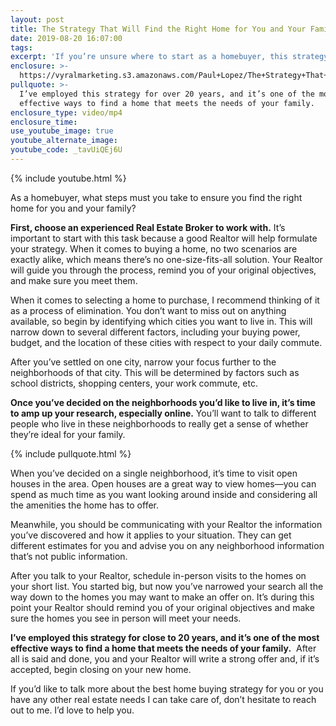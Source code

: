 ```yaml
---
layout: post
title: The Strategy That Will Find the Right Home for You and Your Family
date: 2019-08-20 16:07:00
tags:
excerpt: 'If you’re unsure where to start as a homebuyer, this strategy will help you.'
enclosure: >-
  https://vyralmarketing.s3.amazonaws.com/Paul+Lopez/The+Strategy+That+Will+Find+the+Right+Home+for+You+and+Your+Family+(2).mp4
pullquote: >-
  I’ve employed this strategy for over 20 years, and it’s one of the most
  effective ways to find a home that meets the needs of your family.
enclosure_type: video/mp4
enclosure_time:
use_youtube_image: true
youtube_alternate_image:
youtube_code: _tavUiQEj6U
---
```


{% include youtube.html %}

As a homebuyer, what steps must you take to ensure you find the right home for you and your family?

**First, choose an experienced Real Estate Broker to work with.** It’s important to start with this task because a good Realtor will help formulate your strategy. When it comes to buying a home, no two scenarios are exactly alike, which means there’s no one-size-fits-all solution. Your Realtor will guide you through the process, remind you of your original objectives, and make sure you meet them.&nbsp;

When it comes to selecting a home to purchase, I recommend thinking of it as a process of elimination. You don’t want to miss out on anything available, so begin by identifying which cities you want to live in. This will narrow down to several different factors, including your buying power, budget, and the location of these cities with respect to your daily commute.&nbsp;

After you’ve settled on one city, narrow your focus further to the neighborhoods of that city. This will be determined by factors such as school districts, shopping centers, your work commute, etc.&nbsp;

**Once you’ve decided on the neighborhoods you’d like to live in, it’s time to amp up your research, especially online.** You’ll want to talk to different people who live in these neighborhoods to really get a sense of whether they’re ideal for your family.&nbsp;

{% include pullquote.html %}

When you’ve decided on a single neighborhood, it’s time to visit open houses in the area. Open houses are a great way to view homes—you can spend as much time as you want looking around inside and considering all the amenities the home has to offer.&nbsp;

Meanwhile, you should be communicating with your Realtor the information you’ve discovered and how it applies to your situation. They can get different estimates for you and advise you on any neighborhood information that’s not public information.&nbsp;

After you talk to your Realtor, schedule in-person visits to the homes on your short list. You started big, but now you’ve narrowed your search all the way down to the homes you may want to make an offer on. It’s during this point your Realtor should remind you of your original objectives and make sure the homes you see in person will meet your needs.&nbsp;

**I’ve employed this strategy for close to 20 years, and it’s one of the most effective ways to find a home that meets the needs of your family.**&nbsp; After all is said and done, you and your Realtor will write a strong offer and, if it’s accepted, begin closing on your new home.&nbsp;

If you’d like to talk more about the best home buying strategy for you or you have any other real estate needs I can take care of, don’t hesitate to reach out to me. I’d love to help you.&nbsp;